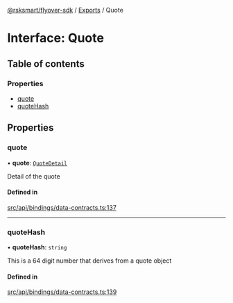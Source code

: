 [@rsksmart/flyover-sdk](../README.md) / [Exports](../modules.md) / Quote

# Interface: Quote

## Table of contents

### Properties

- [quote](Quote.md#quote)
- [quoteHash](Quote.md#quotehash)

## Properties

### quote

• **quote**: [`QuoteDetail`](QuoteDetail.md)

Detail of the quote

#### Defined in

[src/api/bindings/data-contracts.ts:137](https://github.com/rsksmart/flyover-sdk/blob/18dbf4f19eeffd80a65cc3f468bbc1f72a91f197/src/api/bindings/data-contracts.ts#L137)

___

### quoteHash

• **quoteHash**: `string`

This is a 64 digit number that derives from a quote object

#### Defined in

[src/api/bindings/data-contracts.ts:139](https://github.com/rsksmart/flyover-sdk/blob/18dbf4f19eeffd80a65cc3f468bbc1f72a91f197/src/api/bindings/data-contracts.ts#L139)
